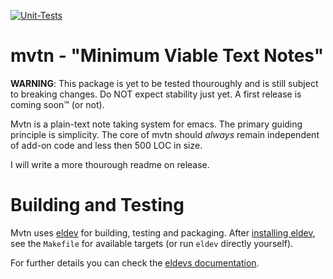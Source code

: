 [![Unit-Tests](https://github.com/dominiksta/mvtn.el/actions/workflows/testing.yml/badge.svg)](https://github.com/dominiksta/mvtn.el/actions/workflows/testing.yml)

# mvtn - "Minimum Viable Text Notes"

**WARNING**: This package is yet to be tested thouroughly and is still subject
to breaking changes. Do NOT expect stability just yet. A first release is coming
soon™ (or not).

Mvtn is a plain-text note taking system for emacs. The primary guiding principle
is simplicity. The core of mvtn should *always* remain independent of add-on
code and less then 500 LOC in size.

I will write a more thourough readme on release.

# Building and Testing

Mvtn uses [eldev](https://github.com/doublep/eldev) for building, testing and
packaging. After [installing
eldev](https://github.com/doublep/eldev#installation), see the `Makefile` for
available targets (or run `eldev` directly yourself).

For further details you can check the [eldevs
documentation](https://github.com/doublep/eldev).

